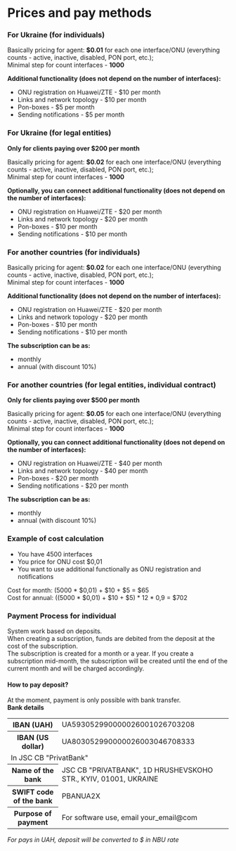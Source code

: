 # Prices and pay methods 


### For Ukraine (for individuals)
Basically pricing for agent: **$0.01** for each one interface/ONU (everything counts - active, inactive, disabled, PON port, etc.);  
Minimal step for count interfaces - **1000**

**Additional functionality (does not depend on the number of interfaces):**

- ONU registration on Huawei/ZTE - $10 per month
- Links and network topology - $10 per month
- Pon-boxes - $5 per month
- Sending notifications - $5 per month


### For Ukraine (for legal entities)
**Only for clients paying over $200 per month**

Basically pricing for agent: **$0.02** for each one interface/ONU (everything counts - active, inactive, disabled, PON port, etc.);  
Minimal step for count interfaces - **1000**

**Optionally, you can connect additional functionality (does not depend on the number of interfaces):**

- ONU registration on Huawei/ZTE - $20 per month
- Links and network topology - $20 per month
- Pon-boxes - $10 per month
- Sending notifications - $10 per month


### For another countries (for individuals)
Basically pricing for agent: **$0.02** for each one interface/ONU (everything counts - active, inactive, disabled, PON port, etc.);  
Minimal step for count interfaces - **1000**

**Additional functionality (does not depend on the number of interfaces):**

- ONU registration on Huawei/ZTE - $20 per month
- Links and network topology - $20 per month
- Pon-boxes - $10 per month
- Sending notifications - $10 per month

**The subscription can be as:**

- monthly
- annual (with discount 10%)


### For another countries (for legal entities, individual contract)
**Only for clients paying over $500 per month**

Basically pricing for agent: **$0.05** for each one interface/ONU (everything counts - active, inactive, disabled, PON port, etc.);  
Minimal step for count interfaces - **1000**

**Optionally, you can connect additional functionality (does not depend on the number of interfaces):**

- ONU registration on Huawei/ZTE - $40 per month
- Links and network topology - $40 per month
- Pon-boxes - $20 per month
- Sending notifications - $20 per month

**The subscription can be as:**

- monthly
- annual (with discount 10%)


### Example of cost calculation
- You have 4500 interfaces
- You price for ONU cost $0,01
- You want to use additional functionally as ONU registration and notifications

Cost for month: (5000 * $0,01) + $10 + $5 = $65  
Cost for annual: ((5000 * $0,01) + $10 + $5) * 12 * 0,9 = $702

### Payment Process for individual
System work based on deposits.       
When creating a subscription, funds are debited from the deposit at the cost of the subscription.    
The subscription is created for a month or a year.
If you create a subscription mid-month, the subscription will be created until the end of the current month and will be charged accordingly.

#### How to pay deposit?
At the moment, payment is only possible with bank transfer.    
**Bank details** 
<table>
    <tr>
        <th>IBAN (UAH)</th>
        <td>UA593052990000026001026703208</td>
    </tr>
    <tr>
        <th>IBAN (US dollar)</th>
        <td>UA803052990000026003046708333</td>
    </tr>
    <tr>
      <td  colspan="2">In JSC CB "PrivatBank"</td>
    </tr>
    <tr>
      <th>Name of the bank</th>
      <td>JSC CB "PRIVATBANK", 1D HRUSHEVSKOHO STR., KYIV, 01001, UKRAINE</td>
    </tr>
    <tr>
      <th>SWIFT code of the bank</th>
      <td>PBANUA2X</td>
    </tr>
    <tr>
      <th>Purpose of payment</th>
      <td>For software use, email your_email@com</td>
    </tr>
</table>       

_For pays in UAH, deposit will be converted to $ in NBU rate_
  